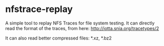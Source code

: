 nfstrace-replay
===============
A simple tool to replay NFS Traces for file system testing. It can directly read the format of the traces, from here: http://iotta.snia.org/tracetypes/2

It can also read better compressed files: *.xz, *.bz2
